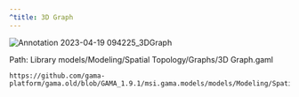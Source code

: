 ```yaml
---
^title: 3D Graph
---
```


![Annotation 2023-04-19 094225_3DGraph](https://user-images.githubusercontent.com/4437331/233005030-c9e1b9e3-f63b-45bc-bce2-4543b58458e2.png)

Path: Library models/Modeling/Spatial Topology/Graphs/3D Graph.gaml

```gaml reference
https://github.com/gama-platform/gama.old/blob/GAMA_1.9.1/msi.gama.models/models/Modeling/Spatial%20Topology/Graphs/models/3D%20Graph.gaml
```